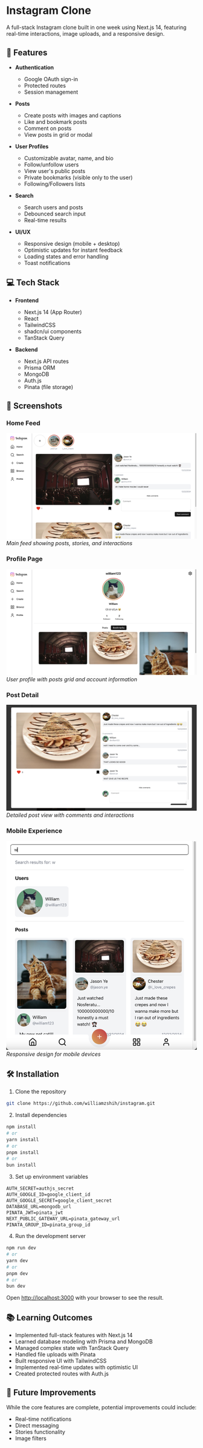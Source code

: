 # Instagram Clone

A full-stack Instagram clone built in one week using Next.js 14, featuring real-time interactions, image uploads, and a responsive design.

## 🚀 Features

- **Authentication**
  - Google OAuth sign-in
  - Protected routes
  - Session management

- **Posts**
  - Create posts with images and captions
  - Like and bookmark posts
  - Comment on posts
  - View posts in grid or modal

- **User Profiles**
  - Customizable avatar, name, and bio
  - Follow/unfollow users
  - View user's public posts
  - Private bookmarks (visible only to the user)
  - Following/Followers lists

- **Search**
  - Search users and posts
  - Debounced search input
  - Real-time results

- **UI/UX**
  - Responsive design (mobile + desktop)
  - Optimistic updates for instant feedback
  - Loading states and error handling
  - Toast notifications

## 💻 Tech Stack

- **Frontend**
  - Next.js 14 (App Router)
  - React
  - TailwindCSS
  - shadcn/ui components
  - TanStack Query

- **Backend**
  - Next.js API routes
  - Prisma ORM
  - MongoDB
  - Auth.js
  - Pinata (file storage)

## 📸 Screenshots

### Home Feed
![Home Feed](screenshots/home.png)
*Main feed showing posts, stories, and interactions*

### Profile Page
![Profile](screenshots/profile.png)
*User profile with posts grid and account information*

### Post Detail
![Post Modal](screenshots/post-modal.png)
*Detailed post view with comments and interactions*

### Mobile Experience
![Mobile View](screenshots/mobile.png)
*Responsive design for mobile devices*

## 🛠️ Installation

1. Clone the repository

```bash
git clone https://github.com/williamzshih/instagram.git
```

2. Install dependencies
```bash
npm install
# or
yarn install
# or
pnpm install
# or
bun install
```

3. Set up environment variables
```env
AUTH_SECRET=authjs_secret
AUTH_GOOGLE_ID=google_client_id
AUTH_GOOGLE_SECRET=google_client_secret
DATABASE_URL=mongodb_url
PINATA_JWT=pinata_jwt
NEXT_PUBLIC_GATEWAY_URL=pinata_gateway_url
PINATA_GROUP_ID=pinata_group_id
```

4. Run the development server
```bash
npm run dev
# or
yarn dev
# or
pnpm dev
# or
bun dev
```

Open [http://localhost:3000](http://localhost:3000) with your browser to see the result.

## 📚 Learning Outcomes

- Implemented full-stack features with Next.js 14
- Learned database modeling with Prisma and MongoDB
- Managed complex state with TanStack Query
- Handled file uploads with Pinata
- Built responsive UI with TailwindCSS
- Implemented real-time updates with optimistic UI
- Created protected routes with Auth.js

## 🔮 Future Improvements

While the core features are complete, potential improvements could include:
- Real-time notifications
- Direct messaging
- Stories functionality
- Image filters
